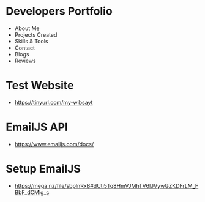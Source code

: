 # Developers Portfolio
- About Me
- Projects Created
- Skills & Tools
- Contact
- Blogs
- Reviews
  
# Test Website
- https://tinyurl.com/my-wibsayt
# EmailJS API
- https://www.emailjs.com/docs/
# Setup EmailJS 
- https://mega.nz/file/sbplnRxB#dUti5Tq8HmVJMhTV6lJVywGZKDFrLM_FBbF_dCMlg_c
